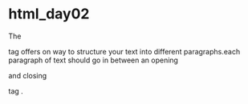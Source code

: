 # html_day02
The <p> tag offers on way to structure your text into different paragraphs.each paragraph of text should go in between an opening <p> and closing </p> tag .
